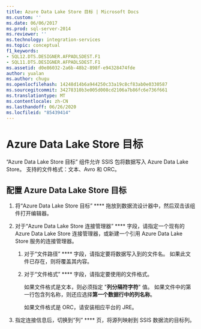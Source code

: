 ```yaml
---
title: Azure Data Lake Store 目标 | Microsoft Docs
ms.custom: ''
ms.date: 06/06/2017
ms.prod: sql-server-2014
ms.reviewer: ''
ms.technology: integration-services
ms.topic: conceptual
f1_keywords:
- SQL12.DTS.DESIGNER.AFPADLSDEST.F1
- SQL11.DTS.DESIGNER.AFPADLSDEST.F1
ms.assetid: d0e86032-2a6b-48b2-898f-e94328474fde
author: yualan
ms.author: chugu
ms.openlocfilehash: 14248d14b6a944250c33a19c8cf83ab0e0330587
ms.sourcegitcommit: 34278310b3e005d008cd2106a7b86fc6e736f661
ms.translationtype: MT
ms.contentlocale: zh-CN
ms.lasthandoff: 06/26/2020
ms.locfileid: "85439414"
---
```

# <a name="azure-data-lake-store-destination"></a>Azure Data Lake Store 目标
  “Azure Data Lake Store 目标”  组件允许 SSIS 包将数据写入 Azure Data Lake Store。 支持的文件格式：文本、Avro 和 ORC。 
  
## <a name="configure-the-azure-data-lake-store-destination"></a>配置 Azure Data Lake Store 目标 

1. 将“Azure Data Lake Store 目标” **** 拖放到数据流设计器中，然后双击该组件打开编辑器。  

2.  对于“Azure Data Lake Store 连接管理器” **** 字段，请指定一个现有的 Azure Data Lake Store 连接管理器，或新建一个引用 Azure Data Lake Store 服务的连接管理器。  
  
    1.  对于“文件路径” **** 字段，请指定要将数据写入到的文件名。 如果此文件已存在，则将覆盖其内容。  
  
    2.  对于“文件格式” **** 字段，请指定要使用的文件格式。  
  
        如果文件格式是文本，则必须指定 "**列分隔符字符**" 值。 如果文件中的第一行包含列名称，则还应选择**第一个数据行中的列名称**。  

        如果文件格式是 ORC，请安装相应平台的 JRE。 
  
3.  指定连接信息后，切换到“列” **** 页，将源列映射到 SSIS 数据流的目标列。  
